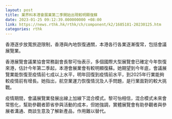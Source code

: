 ```yaml
---
layout: post
title: 業界料本港會展業第二季開始出現較明顯復蘇
date: 2023-01-25 09:12:39.000000000 +08:00
link: https://news.rthk.hk/rthk/ch/component/k2/1685181-20230125.htm
categories: rthk
---
```


香港逐步放寬旅遊限制，香港與內地恢復通關，本港各行各業逐漸復常，包括會議展覽業。

香港展覽會議業協會常務副會長黎可怡表示，多個國際大型展覽會已確定今年恢復來港，估計今年第二季起，本港會展業會有較明顯復蘇。她期望到今年底，會議展覽業能恢復至疫情前七成以上水平，明年回復到疫情前水平，到2025年行業能夠較疫情前有增長。她指出，航空業運力恢復情況及人手問題，是行業面對的較大挑戰。

疫情期間，會議展覽業發展出線上加線下混合模式。黎可怡相信，混合模式未來會常態化，幫助參觀者節省參與活動的成本，但她強調，實體展覽會有助參觀者與參展者溝通、商談生意及了解新產品，作用難以替代。

